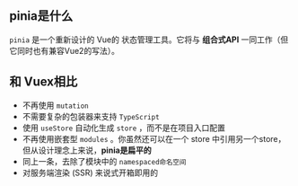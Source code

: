 ## pinia是什么

`pinia` 是一个重新设计的 Vue的 状态管理工具。它将与 **组合式API** 一同工作（但它同时也有兼容Vue2的写法）。 

## 和 Vuex相比

-   不再使用 `mutation`
-   不需要复杂的包装器来支持 `TypeScript` 
-   使用 `useStore` 自动化生成 `store` ，而不是在项目入口配置
-   不再使用嵌套型 `modules` 。你虽然还可以在一个 store 中引用另一个store，但从设计理念上来说，**pinia是扁平的**
-   同上一条，去除了模块中的 `namespaced命名空间` 
-   对服务端渲染 (SSR) 来说式开箱即用的



